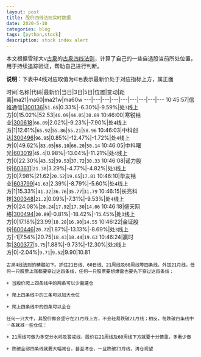 ```yaml
---
layout: post
title: 股价四线法则实时数据
date: 2020-5-10
categories: blog
tags: [python,stock]
description: stock index alert
---
```



本文根据雪球大v[古泉](https://xueqiu.com/u/7148646888)的[古泉四线法则](https://xueqiu.com/7148646888/130498192)，计算了自己的一些自选股当前所处位置，用于持续追踪验证，帮助自己进行判断。

**说明**：下表中4线对应取值为`红色`表示最新价处于对应指标上方，属正面

时间|名称|代码|最新价|当日|3日|5日|位置|变动|距离|ma21|ma60|ma21w|ma60w
---|---|---|---|---|---|---|---|---
10:45:57|信维通信|[300136](https://xueqiu.com/S/SZ300136)|`51.65`|0.33%|-6.30%|-9.59%|处`3`线上方|0|15.02%|52.53|`46.09`|`44.05`|`38.89`
10:46:00|寒锐钴业|[300618](https://xueqiu.com/S/SZ300618)|`66.09`|2.02%|-9.23%|-7.90%|处`4`线上方|1|12.61%|`65.92`|`55.86`|`55.21`|`58.96`
10:46:03|中科创达|[300496](https://xueqiu.com/S/SZ300496)|`96.95`|0.85%|-12.47%|-1.72%|处`4`线上方|0|49.62%|`83.05`|`68.10`|`66.20`|`50.14`
10:46:05|中科曙光|[603019](https://xueqiu.com/S/SH603019)|`45.4`|0.98%|-13.04%|-11.21%|处`4`线上方|0|22.30%|`43.52`|`39.53`|`37.72`|`30.33`
10:46:08|诺力股份|[603611](https://xueqiu.com/S/SH603611)|`21.38`|3.29%|-4.77%|-4.82%|处`3`线上方|0|7.98%|21.62|`20.52`|`19.65`|`17.81`
10:46:10|华友钴业|[603799](https://xueqiu.com/S/SH603799)|`41.63`|2.39%|-8.79%|-5.60%|处`4`线上方|1|15.33%|`41.32`|`36.76`|`35.77`|`31.79`
10:46:15|长亮科技|[300348](https://xueqiu.com/S/SZ300348)|`21.2`|0.09%|-7.31%|-9.53%|处`4`线上方|0|24.08%|`20.24`|`17.92`|`17.30`|`14.06`
10:46:18|盛天网络|[300494](https://xueqiu.com/S/SZ300494)|`20.89`|-0.81%|-18.42%|-15.45%|处`3`线上方|0|17.18%|23.99|`18.28`|`16.90`|`14.55`
10:46:22|金证股份|[600446](https://xueqiu.com/S/SH600446)|`20.72`|1.87%|-13.13%|-8.69%|处`3`线上方|-1|7.54%|20.75|`18.43`|`18.44`|`19.63`
10:46:24|赢时胜|[300377](https://xueqiu.com/S/SZ300377)|`9.75`|1.88%|-9.73%|-12.30%|处`2`线上方|0|-2.04%|`9.71`|`9.52`|9.90|10.81

```
古泉4线法则的精髓如下。抓住21日线、60日线、21周线及60周线等四条线，外加21月线，任何一只股票上涨都要穿过这四条线，任何一只股票要想爆雷也要先下穿过这四条线：

+ 当股价爬上四条线中的两条可以少量建仓

+ 爬上四条线中的三条可以加大仓位

+ 爬上四条线中的四条可以全仓

任何一只大牛，其股价都会坚守在21月线上方，不会轻易跌破21月线；相反，每跌破四条线中一条就减一些仓位：

+ 21周线可做为多空分水岭及警戒线，股价在21周线及60周线下方就要十分慎重，多看少做

+ 跌破全部四条线就要大幅减仓，甚至清仓，一旦跌破21月线，清仓观望
```